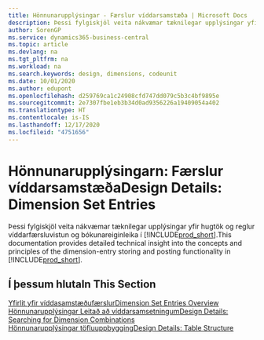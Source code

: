 ```yaml
---
title: Hönnunarupplýsingar - Færslur víddarsamstæða | Microsoft Docs
description: Þessi fylgiskjöl veita nákvæmar tæknilegar upplýsingar yfir hugtökin og reglurnar sem eru notaðar til að endurhanna víddarfærsluvistun og bókunareiginleika.
author: SorenGP
ms.service: dynamics365-business-central
ms.topic: article
ms.devlang: na
ms.tgt_pltfrm: na
ms.workload: na
ms.search.keywords: design, dimensions, codeunit
ms.date: 10/01/2020
ms.author: edupont
ms.openlocfilehash: d259769ca1c24908cfd747dd079c5b3c4bf9895e
ms.sourcegitcommit: 2e7307fbe1eb3b34d0ad9356226a19409054a402
ms.translationtype: HT
ms.contentlocale: is-IS
ms.lasthandoff: 12/17/2020
ms.locfileid: "4751656"
---
```

# <a name="design-details-dimension-set-entries"></a><span data-ttu-id="182f7-103">Hönnunarupplýsingarn: Færslur víddarsamstæða</span><span class="sxs-lookup"><span data-stu-id="182f7-103">Design Details: Dimension Set Entries</span></span>
<span data-ttu-id="182f7-104">Þessi fylgiskjöl veita nákvæmar tæknilegar upplýsingar yfir hugtök og reglur víddarfærsluvistun og bókunareiginleika í [!INCLUDE[prod_short](includes/prod_short.md)].</span><span class="sxs-lookup"><span data-stu-id="182f7-104">This documentation provides detailed technical insight into the concepts and principles of the dimension-entry storing and posting functionality in [!INCLUDE[prod_short](includes/prod_short.md)].</span></span>

## <a name="in-this-section"></a><span data-ttu-id="182f7-105">Í þessum hluta</span><span class="sxs-lookup"><span data-stu-id="182f7-105">In This Section</span></span>  
[<span data-ttu-id="182f7-106">Yfirlit yfir víddasamstæðufærslur</span><span class="sxs-lookup"><span data-stu-id="182f7-106">Dimension Set Entries Overview</span></span>](design-details-dimension-set-entries-overview.md)  
[<span data-ttu-id="182f7-107">Hönnunarupplýsingar Leitað að víddarsamsetningum</span><span class="sxs-lookup"><span data-stu-id="182f7-107">Design Details: Searching for Dimension Combinations</span></span>](design-details-searching-for-dimension-combinations.md)  
[<span data-ttu-id="182f7-108">Hönnunarupplýsingar töfluuppbygging</span><span class="sxs-lookup"><span data-stu-id="182f7-108">Design Details: Table Structure</span></span>](design-details-table-structure.md)  
